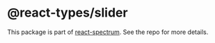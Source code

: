 # @react-types/slider

This package is part of [react-spectrum](https://github.com/adobe/react-spectrum). See the repo for more details.
